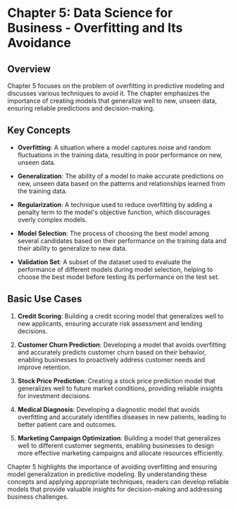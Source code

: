 # Chapter 5: Data Science for Business - Overfitting and Its Avoidance

## Overview

Chapter 5 focuses on the problem of overfitting in predictive modeling and discusses various techniques to avoid it. The chapter emphasizes the importance of creating models that generalize well to new, unseen data, ensuring reliable predictions and decision-making.

## Key Concepts

- **Overfitting**: A situation where a model captures noise and random fluctuations in the training data, resulting in poor performance on new, unseen data.

- **Generalization**: The ability of a model to make accurate predictions on new, unseen data based on the patterns and relationships learned from the training data.

- **Regularization**: A technique used to reduce overfitting by adding a penalty term to the model's objective function, which discourages overly complex models.

- **Model Selection**: The process of choosing the best model among several candidates based on their performance on the training data and their ability to generalize to new data.

- **Validation Set**: A subset of the dataset used to evaluate the performance of different models during model selection, helping to choose the best model before testing its performance on the test set.

## Basic Use Cases

1. **Credit Scoring**: Building a credit scoring model that generalizes well to new applicants, ensuring accurate risk assessment and lending decisions.

2. **Customer Churn Prediction**: Developing a model that avoids overfitting and accurately predicts customer churn based on their behavior, enabling businesses to proactively address customer needs and improve retention.

3. **Stock Price Prediction**: Creating a stock price prediction model that generalizes well to future market conditions, providing reliable insights for investment decisions.

4. **Medical Diagnosis**: Developing a diagnostic model that avoids overfitting and accurately identifies diseases in new patients, leading to better patient care and outcomes.

5. **Marketing Campaign Optimization**: Building a model that generalizes well to different customer segments, enabling businesses to design more effective marketing campaigns and allocate resources efficiently.

Chapter 5 highlights the importance of avoiding overfitting and ensuring model generalization in predictive modeling. By understanding these concepts and applying appropriate techniques, readers can develop reliable models that provide valuable insights for decision-making and addressing business challenges.
